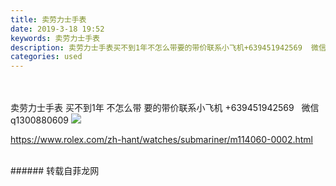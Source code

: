 ```yaml
---
title: 卖劳力士手表
date: 2019-3-18 19:52
keywords: 卖劳力士手表
description: 卖劳力士手表买不到1年不怎么带要的带价联系小飞机+639451942569  微信q1300880609https://www.rolex.com/zh-hant/watches/submariner/m114060-0002.html
categories: used
---
```

<td class="t_f" id="postmessage_3252087">

<br/>
<br/>
卖劳力士手表 买不到1年 不怎么带 要的带价联系小飞机 +639451942569   微信 q1300880609

<img aid="1116583" data-cf-modified-0595354fa40e31482bba03d7-="" file="data/attachment/forum/201903/18/195136cktmm7lm0kswwtrm.jpg.thumb.jpg" id="aimg_1116583" inpost="1" onclick="" onmouseover="" src="http://www.flw.ph/data/attachment/forum/201903/18/195136cktmm7lm0kswwtrm.jpg" style="cursor:pointer" zoomfile="data/attachment/forum/201903/18/195136cktmm7lm0kswwtrm.jpg"/>


https://www.rolex.com/zh-hant/watches/submariner/m114060-0002.html<br/>
<br/>
</td>
###### 转载自菲龙网